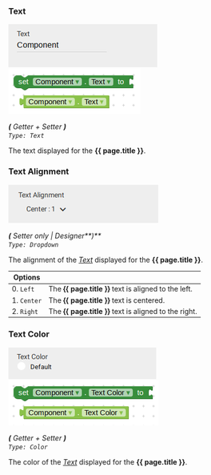 ### Text

![](/assets/images/includes/d_text.png) ![](/assets/images/includes/p_text.png)

_**\(** Getter + Setter **\)**  
`Type: Text`_

The text displayed for the **{{ page.title }}**.


### Text Alignment

![](/assets/images/includes/d_text-alignment.png)

_**\(** Setter only | Designer**\)**  
`Type: Dropdown`_

The alignment of the _[Text](#text)_ displayed for the **{{ page.title }}**.

Options              | []()
-------------------- | ------------
0. `Left`            | The **{{ page.title }}** text is aligned to the left.
1. `Center`          | The **{{ page.title }}** text is centered.
2. `Right`           | The **{{ page.title }}** text is aligned to the right.


### Text Color

![](/assets/images/includes/d_text-color.png) ![](/assets/images/includes/p_text-color.png)

_**\(** Getter + Setter **\)**  
`Type: Color`_

The color of the _[Text](#text)_ displayed for the **{{ page.title }}**.

